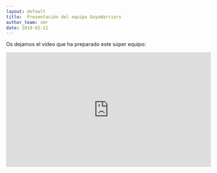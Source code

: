 ```yaml
---
layout: default
title:  Presentación del equipo GoyoWarriors
author_team: smr
date: 2018-02-11
---
```


Os dejamos el vídeo que ha preparado este súper equipo:

<div class="yt-video-container text-center">
    <iframe width="560" height="315" src="https://www.youtube.com/embed/SVQ8VXtL4pI" frameborder="0" allow="autoplay; encrypted-media" allowfullscreen class="yt-video"></iframe>
</div>
